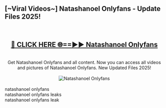 <h2>[~Viral Videos~] Natashanoel Onlyfans - Update Files 2025!</h2>
<br>
<div align="center">
<h2><a href="https://betterlinks.top/A2PfLJ" rel="nofollow">🔴 CLICK HERE 🌐==►► Natashanoel Onlyfans</a></h2>
<br>
Get Natashanoel Onlyfans and all content. Now you can access all videos and pictures of Natashanoel Onlyfans. New Updated Files 2025!
<br>
<br>
<a href="https://betterlinks.top/A2PfLJ" rel="nofollow" data-target="animated-image.originalLink"><img src="https://i.ibb.co.com/WyWwxjT/player-gif2.gif" alt="Natashanoel Onlyfans" style="max-width: 100%; display: inline-block;" data-target="animated-image.originalImage"></a>
</div>
<br>
natashanoel onlyfans<br>
natashanoel onlyfans leaks<br>
natashanoel onlyfans leak